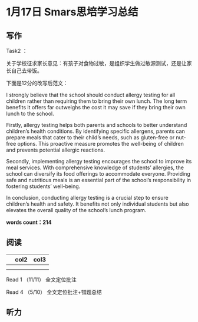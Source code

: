 # 1月17日 Smars思培学习总结

## 写作

Task2 ：

关于学校征求家长意见：有孩子对食物过敏，是组织学生做过敏源测试，还是让家长自己去带饭。

下面是12分的改写后范文：

I strongly believe that the school should conduct allergy testing for all children rather than requiring them to bring their own lunch. The long term benefits it offers far outweighs the cost it may save if they bring their own lunch to the school.

Firstly, allergy testing helps both parents and schools to better understand children’s health conditions. By identifying specific allergens, parents can prepare meals that cater to their child’s needs, such as gluten-free or nut-free options. This proactive measure promotes the well-being of children and prevents potential allergic reactions.

Secondly, implementing allergy testing encourages the school to improve its meal services. With comprehensive knowledge of students’ allergies, the school can diversify its food offerings to accommodate everyone. Providing safe and nutritious meals is an essential part of the school’s responsibility in fostering students’ well-being.

In conclusion, conducting allergy testing is a crucial step to ensure children’s health and safety. It benefits not only individual students but also elevates the overall quality of the school’s lunch program.

**words count：214**


## 阅读

|  | col2 | col3 |
| - | ---- | ---- |
|  |      |      |
|  |      |      |

Read 1 （11/11） 全文定位批注

Read 4 （5/10） 全文定位批注+错题总结

## 听力
